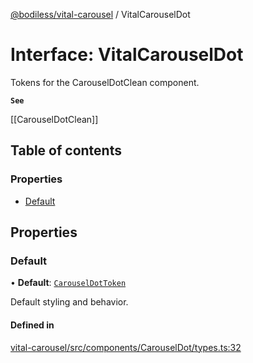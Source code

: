 [@bodiless/vital-carousel](../README.md) / VitalCarouselDot

# Interface: VitalCarouselDot

Tokens for the CarouselDotClean component.

**`See`**

[[CarouselDotClean]]

## Table of contents

### Properties

- [Default](VitalCarouselDot.md#default)

## Properties

### Default

• **Default**: [`CarouselDotToken`](../README.md#carouseldottoken)

Default styling and behavior.

#### Defined in

[vital-carousel/src/components/CarouselDot/types.ts:32](https://github.com/johnsonandjohnson/Bodiless-JS/blob/e22f7895e/packages/vital-carousel/src/components/CarouselDot/types.ts#L32)
